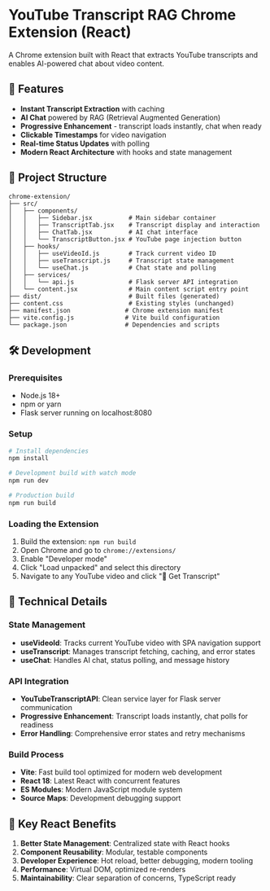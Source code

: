 # YouTube Transcript RAG Chrome Extension (React)

A Chrome extension built with React that extracts YouTube transcripts and enables AI-powered chat about video content.

## 🚀 Features

- **Instant Transcript Extraction** with caching
- **AI Chat** powered by RAG (Retrieval Augmented Generation)
- **Progressive Enhancement** - transcript loads instantly, chat when ready
- **Clickable Timestamps** for video navigation
- **Real-time Status Updates** with polling
- **Modern React Architecture** with hooks and state management

## 📁 Project Structure

```
chrome-extension/
├── src/
│   ├── components/
│   │   ├── Sidebar.jsx          # Main sidebar container
│   │   ├── TranscriptTab.jsx    # Transcript display and interaction
│   │   ├── ChatTab.jsx          # AI chat interface
│   │   └── TranscriptButton.jsx # YouTube page injection button
│   ├── hooks/
│   │   ├── useVideoId.js        # Track current video ID
│   │   ├── useTranscript.js     # Transcript state management
│   │   └── useChat.js           # Chat state and polling
│   ├── services/
│   │   └── api.js               # Flask server API integration
│   └── content.jsx              # Main content script entry point
├── dist/                        # Built files (generated)
├── content.css                  # Existing styles (unchanged)
├── manifest.json               # Chrome extension manifest
├── vite.config.js              # Vite build configuration
└── package.json                # Dependencies and scripts
```

## 🛠️ Development

### Prerequisites
- Node.js 18+ 
- npm or yarn
- Flask server running on localhost:8080

### Setup
```bash
# Install dependencies
npm install

# Development build with watch mode
npm run dev

# Production build
npm run build
```

### Loading the Extension
1. Build the extension: `npm run build`
2. Open Chrome and go to `chrome://extensions/`
3. Enable "Developer mode"
4. Click "Load unpacked" and select this directory
5. Navigate to any YouTube video and click "📝 Get Transcript"

## 🔧 Technical Details

### State Management
- **useVideoId**: Tracks current YouTube video with SPA navigation support
- **useTranscript**: Manages transcript fetching, caching, and error states  
- **useChat**: Handles AI chat, status polling, and message history

### API Integration
- **YouTubeTranscriptAPI**: Clean service layer for Flask server communication
- **Progressive Enhancement**: Transcript loads instantly, chat polls for readiness
- **Error Handling**: Comprehensive error states and retry mechanisms

### Build Process
- **Vite**: Fast build tool optimized for modern web development
- **React 18**: Latest React with concurrent features
- **ES Modules**: Modern JavaScript module system
- **Source Maps**: Development debugging support

## 🎯 Key React Benefits

1. **Better State Management**: Centralized state with React hooks
2. **Component Reusability**: Modular, testable components
3. **Developer Experience**: Hot reload, better debugging, modern tooling
4. **Performance**: Virtual DOM, optimized re-renders
5. **Maintainability**: Clear separation of concerns, TypeScript ready